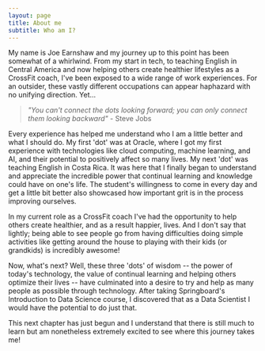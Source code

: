 ```yaml
---
layout: page
title: About me
subtitle: Who am I?
---
```


My name is Joe Earnshaw and my journey up to this point has been somewhat of a whirlwind. From my start in tech, to teaching English in Central America and now helping others create healthier lifestyles as a CrossFit coach, I've been exposed to a wide range of work experiences. For an outsider, these vastly different occupations can appear haphazard with no unifying direction. Yet...

> _"You can't connect the dots looking forward; you can only connect them looking backward"_ - Steve Jobs

Every experience has helped me understand who I am a little better and what I should do. My first 'dot' was at Oracle, where I got my first experience with technologies like cloud computing, machine learning, and AI, and their potential to positively affect so many lives. My next 'dot' was teaching English in Costa Rica. It was here that I finally began to understand and appreciate the incredible power that continual learning and knowledge could have on one's life. The student's willingness to come in every day and get a little bit better also showcased how important grit is in the process improving ourselves. 

In my current role as a CrossFit coach I've had the opportunity to help others create healthier, and as a result happier, lives. And I don't say that lightly; being able to see people go from having difficulties doing simple activities like getting around the house to playing with their kids (or grandkids) is incredibly awesome!

Now, what's next? Well, these three 'dots' of wisdom -- the power of today's technology, the value of continual learning and helping others optimize their lives -- have culminated into a desire to try and help as many people as possible through technology. After taking Springboard's Introduction to Data Science course, I discovered that as a Data Scientist I would have the potential to do just that. 

This next chapter has just begun and I understand that there is still much to learn but am nonetheless extremely excited to see where this journey takes me!
